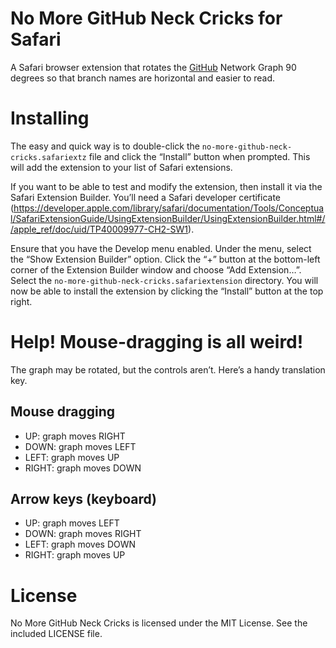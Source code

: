 No More GitHub Neck Cricks for Safari
=====================================

A Safari browser extension that rotates the [GitHub](https://github.com) Network Graph 90 degrees so that branch names are horizontal and easier to read.


# Installing
The easy and quick way is to double-click the `no-more-github-neck-cricks.safariextz` file and click the “Install” button when prompted. This will add the extension to your list of Safari extensions.

If you want to be able to test and modify the extension, then install it via the Safari Extension Builder. You’ll need a Safari developer certificate (https://developer.apple.com/library/safari/documentation/Tools/Conceptual/SafariExtensionGuide/UsingExtensionBuilder/UsingExtensionBuilder.html#//apple_ref/doc/uid/TP40009977-CH2-SW1).

Ensure that you have the Develop menu enabled. Under the menu, select the “Show Extension Builder” option. Click the “+” button at the bottom-left corner of the Extension Builder window and choose “Add Extension…”. Select the `no-more-github-neck-cricks.safariextension` directory. You will now be able to install the extension by clicking the “Install” button at the top right.


# Help! Mouse-dragging is all weird!
The graph may be rotated, but the controls aren’t. Here’s a handy translation key.

## Mouse dragging
* UP: graph moves RIGHT
* DOWN: graph moves LEFT
* LEFT: graph moves UP
* RIGHT: graph moves DOWN

## Arrow keys (keyboard)
* UP: graph moves LEFT
* DOWN: graph moves RIGHT
* LEFT: graph moves DOWN
* RIGHT: graph moves UP


# License
No More GitHub Neck Cricks is licensed under the MIT License. See the included LICENSE file.
